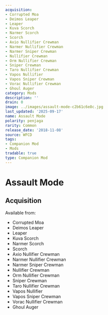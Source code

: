 ```yaml
---
acquisition:
- Corrupted Moa
- Deimos Leaper
- Leaper
- Kuva Scorch
- Narmer Scorch
- Scorch
- Axio Nullifier Crewman
- Narmer Nullifier Crewman
- Narmer Sniper Crewman
- Nullifier Crewman
- Orm Nullifier Crewman
- Sniper Crewman
- Taro Nullifier Crewman
- Vapos Nullifier
- Vapos Sniper Crewman
- Vorac Nullifier Crewman
- Ghoul Auger
category: Mods
description: ''
drain: 0
image: ../images/assault-mode-c2b61c6e8c.jpg
last_updated: '2025-09-17'
name: Assault Mode
polarity: penjaga
rarity: Common
release_date: '2018-11-08'
source: WFCD
tags:
- Companion Mod
- Mods
tradable: true
type: Companion Mod
---
```


# Assault Mode

## Acquisition

Available from:
- Corrupted Moa
- Deimos Leaper
- Leaper
- Kuva Scorch
- Narmer Scorch
- Scorch
- Axio Nullifier Crewman
- Narmer Nullifier Crewman
- Narmer Sniper Crewman
- Nullifier Crewman
- Orm Nullifier Crewman
- Sniper Crewman
- Taro Nullifier Crewman
- Vapos Nullifier
- Vapos Sniper Crewman
- Vorac Nullifier Crewman
- Ghoul Auger

